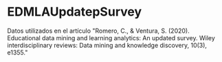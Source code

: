 # EDMLAUpdatepSurvey
Datos utilizados en el artículo "Romero, C., & Ventura, S. (2020). Educational data mining and learning analytics: An updated survey. Wiley interdisciplinary reviews: Data mining and knowledge discovery, 10(3), e1355." 
